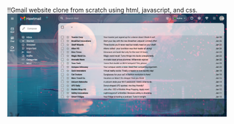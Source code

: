 !!Gmail website clone from scratch using html, javascript, and css.
![Gmail Dashboard Preview](https://github.com/dpgranger8/GmailDashboard/blob/main/Hawtmail.png)
